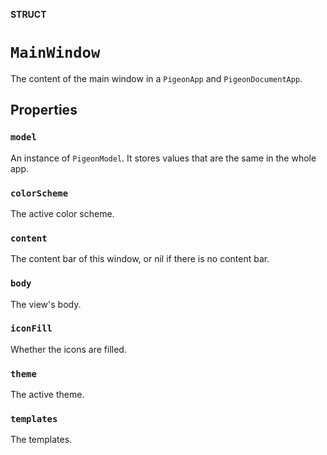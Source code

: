 **STRUCT**

# `MainWindow`

The content of the main window in a ``PigeonApp`` and ``PigeonDocumentApp``.

## Properties
### `model`

An instance of ``PigeonModel``.
It stores values that are the same in the whole app.

### `colorScheme`

The active color scheme.

### `content`

The content bar of this window, or nil if there is no content bar.

### `body`

The view's body.

### `iconFill`

Whether the icons are filled.

### `theme`

The active theme.

### `templates`

The templates.
